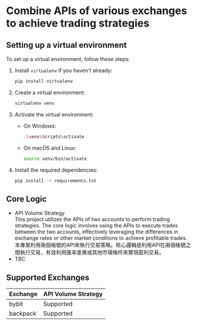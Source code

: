 # Combine APIs of various exchanges to achieve trading strategies

## Setting up a virtual environment

To set up a virtual environment, follow these steps:

1. Install `virtualenv` if you haven't already:
   ```bash
   pip install virtualenv
   ```

2. Create a virtual environment:
   ```bash
   virtualenv venv
   ```

3. Activate the virtual environment:
   - On Windows:
     ```bash
     .\venv\Scripts\activate
     ```
   - On macOS and Linux:
     ```bash
     source venv/bin/activate
     ```

4. Install the required dependencies:
   ```bash
   pip install -r requirements.txt
   ```


## Core Logic
* API Volume Strategy  
This project utilizes the APIs of two accounts to perform trading strategies. The core logic involves using the APIs to execute trades between the two accounts, effectively leveraging the differences in exchange rates or other market conditions to achieve profitable trades.
本專案利用兩個帳號的API來執行交易策略。核心邏輯是利用API在兩個帳號之間執行交易，有效利用匯率差異或其他市場條件來實現盈利交易。
* TBC
## Supported Exchanges

| Exchange | API Volume Strategy   |
|----------|----------|
| bybit    | Supported|
| backpack | Supported|
